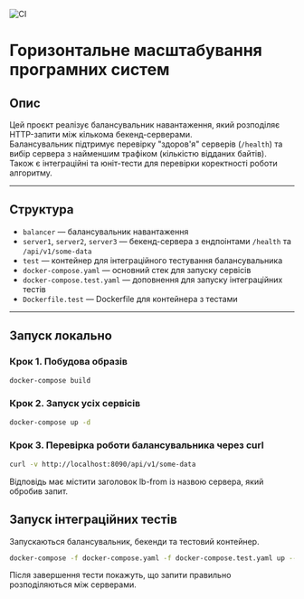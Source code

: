 ![CI](https://github.com/arosyri/architecture-lab-4/actions/workflows/ci.yml/badge.svg)
# Горизонтальне масштабування програмних систем

## Опис

Цей проєкт реалізує балансувальник навантаження, який розподіляє HTTP-запити між кількома бекенд-серверами.  
Балансувальник підтримує перевірку "здоров'я" серверів (`/health`) та вибір сервера з найменшим трафіком (кількістю відданих байтів).  
Також є інтеграційні та юніт-тести для перевірки коректності роботи алгоритму.

---

## Структура

- `balancer` — балансувальник навантаження
- `server1`, `server2`, `server3` — бекенд-сервера з ендпоінтами `/health` та `/api/v1/some-data`
- `test` — контейнер для інтеграційного тестування балансувальника
- `docker-compose.yaml` — основний стек для запуску сервісів
- `docker-compose.test.yaml` — доповнення для запуску інтеграційних тестів
- `Dockerfile.test` — Dockerfile для контейнера з тестами

---

## Запуск локально

### Крок 1. Побудова образів

```bash
docker-compose build
```
### Крок 2. Запуск усіх сервісів

```bash
docker-compose up -d
```
### Крок 3. Перевірка роботи балансувальника через curl

```bash
curl -v http://localhost:8090/api/v1/some-data
```
Відповідь має містити заголовок lb-from із назвою сервера, який обробив запит.

## Запуск інтеграційних тестів

Запускаються балансувальник, бекенди та тестовий контейнер.

```bash
docker-compose -f docker-compose.yaml -f docker-compose.test.yaml up --exit-code-from test
```
Після завершення тести покажуть, що запити правильно розподіляються між серверами.

